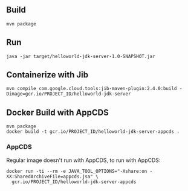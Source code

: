 ## Build
```
mvn package
```

## Run
```
java -jar target/helloworld-jdk-server-1.0-SNAPSHOT.jar
```

## Containerize with Jib
```
mvn compile com.google.cloud.tools:jib-maven-plugin:2.4.0:build -Dimage=gcr.io/PROJECT_ID/helloworld-jdk-server
```

## Docker Build with AppCDS
```
mvn package
docker build -t gcr.io/PROJECT_ID/helloworld-jdk-server-appcds .
```

### AppCDS
Regular image doesn't run with AppCDS, to run with AppCDS:
```
docker run -ti --rm -e JAVA_TOOL_OPTIONS="-Xshare:on -XX:SharedArchiveFile=appcds.jsa" \
  gcr.io/PROJECT_ID/helloworld-jdk-server-appcds
```
